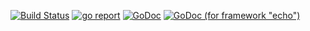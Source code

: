[![Build Status](https://travis-ci.org/trafficstars/statuspage.svg?branch=master)](https://travis-ci.org/trafficstars/statuspage)
[![go report](https://goreportcard.com/badge/github.com/trafficstars/statuspage)](https://goreportcard.com/report/github.com/trafficstars/statuspage)
[![GoDoc](https://godoc.org/github.com/trafficstars/statuspage?status.svg)](https://godoc.org/github.com/trafficstars/statuspage)
[![GoDoc (for framework "echo")](https://godoc.org/github.com/trafficstars/statuspage/handler/echostatuspage?status.svg)](https://godoc.org/github.com/trafficstars/statuspage/handler/echostatuspage)
